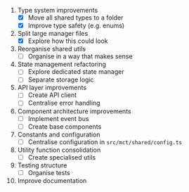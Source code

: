 1. Type system improvements
   - [x] Move all shared types to a folder
   - [x] Improve type safety (e.g. enums)
2. Split large manager files
   - [x] Explore how this could look
3. Reorganise shared utils
   - [ ] Organise in a way that makes sense
4. State management refactoring
   - [ ] Explore dedicated state manager
   - [ ] Separate storage logic
5. API layer improvements
   - [ ] Create API client
   - [ ] Centralise error handling
6. Component architecture improvements
   - [ ] Implement event bus
   - [ ] Create base components
7. Constants and configuration
   - [ ] Centralise configuration in `src/mct/shared/config.ts`
8. Utility function consolidation
   - [ ] Create specialised utils
9. Testing structure
   - [ ] Organise tests
10. Improve documentation
